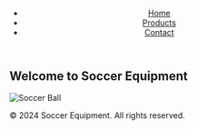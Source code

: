 
<html lang="en">
<head>
  <meta charset="UTF-8">
  <meta name="viewport" content="width=device-width, initial-scale=1.0">
  <title>Soccer Equipment</title>
  <link rel="stylesheet" href="styles.css">
</head>
<body>
  <header>
    <nav>
      <ul>
        <li><a href="index.html">Home</a></li>
        <li><a href="products.html">Products</a></li>
        <li><a href="contact.html">Contact</a></li>
      </ul>
    </nav>
  </header>

  <main>
    <section class="hero">
      <h1>Welcome to Soccer Equipment</h1>
      <img src="soccer_ball.jpg" alt="Soccer Ball">
    </section>
  </main>

  <footer>
    <p>&copy; 2024 Soccer Equipment. All rights reserved.</p>
  </footer>
</body>
</html>
